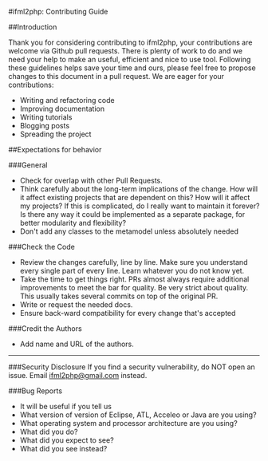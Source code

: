 #ifml2php: Contributing Guide

##Introduction

Thank you for considering contributing to ifml2php, your contributions are welcome via Github pull requests.
There is plenty of work to do and we need your help to make an useful, efficient and nice to use tool.
Following these guidelines helps save your time and ours, please feel free to propose changes to this document in a pull request.
We are eager for your contributions:

* Writing and refactoring code
* Improving documentation
* Writing tutorials
* Blogging posts
* Spreading the project
 

##Expectations for behavior

###General

* Check for overlap with other Pull Requests.
* Think carefully about the long-term implications of the change. How will it affect existing projects that are dependent on this? How will it affect my projects? If this is complicated, do I really want to maintain it forever? Is there any way it could be implemented as a separate package, for better modularity and flexibility?
* Don't add any classes to the metamodel unless absolutely needed

###Check the Code
* Review the changes carefully, line by line. Make sure you understand every single part of every line. Learn whatever you do not know yet.
* Take the time to get things right. PRs almost always require additional improvements to meet the bar for quality. Be very strict about quality. This usually takes several commits on top of the original PR.
* Write or request the needed docs.
* Ensure back-ward compatibility for every change that's accepted


###Credit the Authors
* Add name and URL of  the authors.

---------
###Security Disclosure
If you find a security vulnerability, do NOT open an issue. Email ifml2php@gmail.com instead.

###Bug Reports
* It will be useful if you tell us
* What version of version of Eclipse, ATL, Acceleo or Java are you using?
* What operating system and processor architecture are you using?
* What did you do?
* What did you expect to see?
* What did you see instead?


